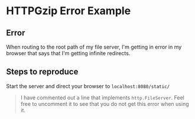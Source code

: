 # HTTPGzip Error Example

## Error
When routing to the root path of my file server, I'm getting in error in my browser that says that I'm getting infinite redirects.

## Steps to reproduce
Start the server and direct your browser to `localhost:8080/static/`

> I have commented out a line that implements `http.FileServer`. Feel free to uncomment it to see that you do not get this error when using it.
